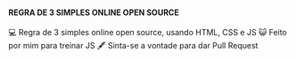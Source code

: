 #### REGRA DE 3 SIMPLES ONLINE OPEN SOURCE

💻 Regra de 3 simples online open source, usando HTML, CSS e JS
😺 Feito por mim para treinar JS
🖋️ Sinta-se a vontade para dar Pull Request 


